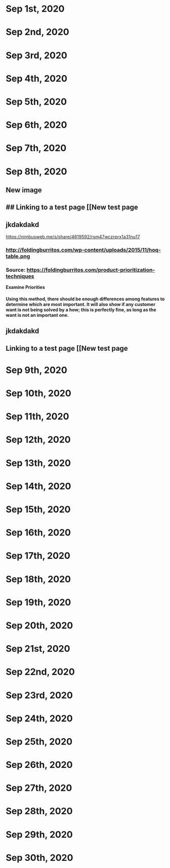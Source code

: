 # Sep 1st, 2020
# Sep 2nd, 2020
# Sep 3rd, 2020
# Sep 4th, 2020
# Sep 5th, 2020
# Sep 6th, 2020
# Sep 7th, 2020
# Sep 8th, 2020
## New image
##
## ## Linking to a test page [[New test page
## jkdakdakd
https://nimbusweb.me/s/share/4619592/rsm47wczrprx1a31nu17
### http://foldingburritos.com/wp-content/uploads/2015/11/hoq-table.png
### Source: https://foldingburritos.com/product-prioritization-techniques
**Examine Priorities**
#### Using this method, there should be enough differences among features to determine which are most important. It will also show if any customer want is not being solved by a how; this is perfectly fine, as long as the want is not an important one.
## jkdakdakd
## Linking to a test page [[New test page
# Sep 9th, 2020
# Sep 10th, 2020
# Sep 11th, 2020
# Sep 12th, 2020
# Sep 13th, 2020
# Sep 14th, 2020
# Sep 15th, 2020
# Sep 16th, 2020
# Sep 17th, 2020
# Sep 18th, 2020
# Sep 19th, 2020
# Sep 20th, 2020
# Sep 21st, 2020
# Sep 22nd, 2020
# Sep 23rd, 2020
# Sep 24th, 2020
# Sep 25th, 2020
# Sep 26th, 2020
# Sep 27th, 2020
# Sep 28th, 2020
# Sep 29th, 2020
# Sep 30th, 2020
